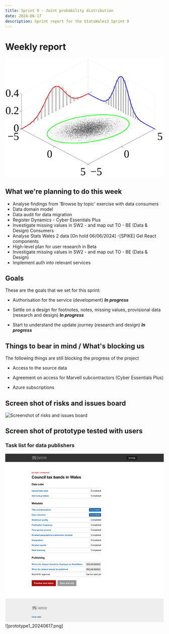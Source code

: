 ```yaml
---
title: Sprint 9 - Joint probability distribution
date: 2024-06-17
description: Sprint report for the StatsWales3 Sprint 9
---
```


Weekly report
=============

![Joint probability](jointProbabilityDistribution.png)

What we're planning to do this week
-----------------------------------

- Analyse findings from 'Browse by topic' exercise with data consumers
- Data domain model
- Data audit for data migration
- Register Dynamics - Cyber Essentials Plus
- Investigate missing values in SW2 - and map out TO - BE (Data & Design) Consumers
- Analyse Stats Wales 2 data [On hold 06/06/2024]
-[SPIKE]  Gel React components
- High-level plan for user research in Beta
- Investigate missing values in SW2 - and map out TO - BE (Data & Design)
- Implement auth into relevant services

Goals
-----

These are the goals that we set for this sprint:

- Authorisation for the service (development)
<span class="badge bg-info">_**In progress**_</span>

- Settle on a design for footnotes, notes, missing values, provisional data
(research and design)
<span class="badge bg-info">_**In progress**_</span>

- Start to understand the update journey (research and design)
 <span class="badge bg-info">_**In progress**_</span>

Things to bear in mind / What's blocking us
-------------------------------------------

The following things are still blocking the progress of the project

- Access to the source data

- Agreement on access for Marvell subcontractors (Cyber Essentials Plus)

- Azure subscriptions

Screen shot of risks and issues board
-------------------------------------

![Screenshot of risks and issues board](risksAndIssues20240610.png)

Screen shot of prototype tested with users
------------------------------------------

### Task list for data publishers

![Protype example](prototype1_202040617.png)
![prototype1_20240617.png]
